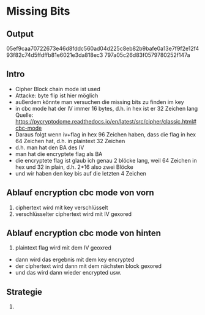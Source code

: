 # Missing Bits 

## Output 
05ef9caa70722673e46d8fddc560ad04d225c8eb82b9bafe0a13e7f9f2e12f493f82c74d5ffdffb81e6021e3da818ec3
797a05c26d83f0579780252f147a

## Intro 
* Cipher Block chain mode ist used
* Attacke: byte flip ist hier möglich 
* außerdem könnte man versuchen die missing bits zu finden im key 
* in cbc mode hat der IV immer 16 bytes, d.h. in hex ist er 32 Zeichen lang 
Quelle: https://pycryptodome.readthedocs.io/en/latest/src/cipher/classic.html#cbc-mode
* Daraus folgt wenn iv+flag in hex 96 Zeichen haben, dass die flag in hex 64 Zeichen hat, d.h. in plaintext 32 Zeichen 
* d.h. man hat den BA des IV 
* man hat die encryptete flag als BA
* die encryptete flag ist glaub ich genau 2 blöcke lang, weil 64 Zeichen in hex und 32 in plain, d.h. 2*16 also zwei Blöcke
* und wir haben den key bis auf die letzten 4 Zeichen 

## Ablauf encryption cbc mode von vorn 
1. ciphertext wird mit key verschlüsselt 
2. verschlüsselter ciphertext wird mit IV gexored


## Ablauf encryption cbc mode von hinten 
 1. plaintext flag wird mit dem IV geoxred 
* dann wird das ergebnis mit dem key encrypted 
* der ciphertext wird dann mit dem nächsten block gexored 
* und das wird dann wieder encrypted usw. 

## Strategie 
1. 